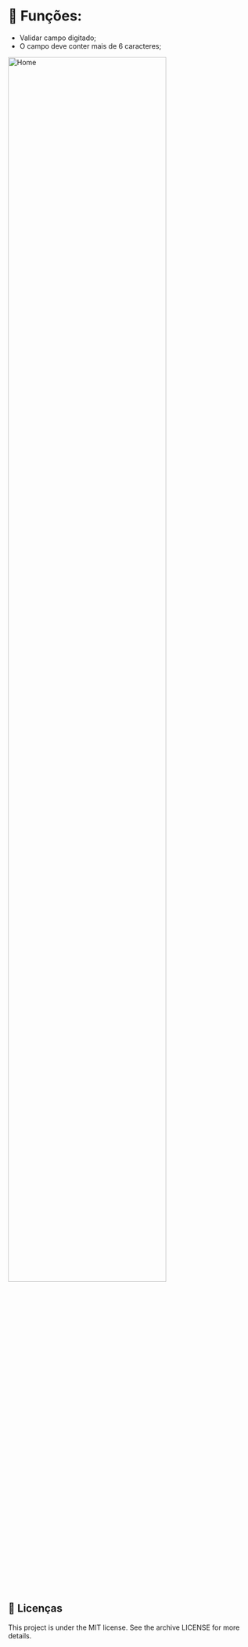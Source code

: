 # 🧐 Funções:

- Validar campo digitado;
- O campo deve conter mais de 6 caracteres; 

<img src="validacao/github/theme.png" alt="Home" width="80%" heigth="50px" align="center">

## 📝 Licenças
This project is under the MIT license. See the archive LICENSE for more details.
